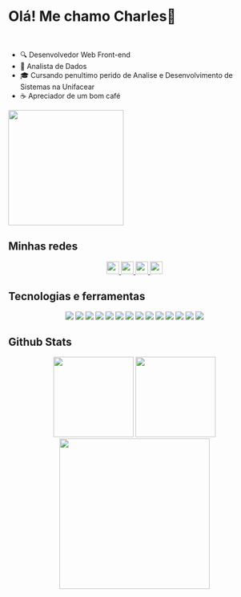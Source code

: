 <h1>Olá! Me chamo Charles👋</h1>
</br>

- 🔍 Desenvolvedor Web Front-end
- 🎲 Analista de Dados
- 🎓 Cursando penultimo perido de Analise e Desenvolvimento de Sistemas na Unifacear
- ☕ Apreciador de um bom café

<img height="230em" src="https://github-readme-stats-git-masterrstaa-rickstaa.vercel.app/api/top-langs/?username=charleshgps&layout=compact&langs_count=168&theme=tokyonight"/>
 
<div>
 <h2>Minhas redes</h2>
 <div align = "center">
   <a href="https://www.linkedin.com/in/charles-humberto-garcia-de-paula-silva-1693a4b6/">
     <img width="25px" src="https://img.icons8.com/color/48/000000/linkedin-2--v1.png" />
   </a>
   <a href="https://www.instagram.com/charles_hgps/">
     <img width="25px" src="https://img.icons8.com/fluency/48/000000/instagram-new.png" />
   </a>
   <a href="https://twitter.com/Charles65589416">
     <img width="25px" src="https://img.icons8.com/color/48/000000/twitter--v1.png" />
   </a>
   <a href="https://app.netlify.com/teams/charleshgps/overview">
     <img width="25px" src="https://img.icons8.com/external-tal-revivo-shadow-tal-revivo/512/external-netlify-a-cloud-computing-company-that-offers-hosting-and-serverless-backend-services-for-static-websites-logo-shadow-tal-revivo.png" />
   </a>
 </div>
 
 <h2>Tecnologias e ferramentas</h2>
 <div align = "center">
   <img src="https://img.shields.io/badge/HTML5-E34F26?style=for-the-badge&logo=html5&logoColor=white" />
   <img src="https://img.shields.io/badge/CSS3-1572B6?style=for-the-badge&logo=css3&logoColor=white" />
   <img src="https://img.shields.io/badge/JavaScript-F7DF1E?style=for-the-badge&logo=javascript&logoColor=black" />
   <img src="https://img.shields.io/badge/TypeScript-007ACC?style=for-the-badge&logo=typescript&logoColor=white" />
   <img src="https://img.shields.io/badge/Vue.js-35495E?style=for-the-badge&logo=vuedotjs&logoColor=4FC08D"/>
   <img src="https://img.shields.io/badge/React-20232A?style=for-the-badge&logo=react&logoColor=61DAFB"/>
   <img src="https://img.shields.io/badge/Node.js-339933?style=for-the-badge&logo=nodedotjs&logoColor=white" />
   <img src="https://img.shields.io/badge/C%23-239120?style=for-the-badge&logo=c-sharp&logoColor=white" />
   <img src="https://img.shields.io/badge/PLSQL-F80000?style=for-the-badge&logo=oracle&logoColor=black" />   
   <img src="https://img.shields.io/badge/GIT-E44C30?style=for-the-badge&logo=git&logoColor=white" />
   <img src="https://img.shields.io/badge/GitHub-100000?style=for-the-badge&logo=github&logoColor=white" />
   <img src="https://img.shields.io/badge/Visual_Studio_Code-0078D4?style=for-the-badge&logo=visual%20studio%20code&logoColor=white" />
   <img src="https://img.shields.io/badge/PowerBI-F2C811?style=for-the-badge&logo=Power%20BI&logoColor=white" />
   <img src="https://img.shields.io/badge/Unity-100000?style=for-the-badge&logo=unity&logoColor=white" />
   </div>

 <h2>Github Stats</h2>
 <div align = "center">
 <img height="160em" src="https://github-readme-stats-git-masterrstaa-rickstaa.vercel.app/api?username=charleshgps&show_icons=true&theme=tokyonight&include_all_commits=true&count_private=true"/>
 <img height="160em" src="https://github-readme-streak-stats.herokuapp.com/?user=charleshgps&theme=tokyonight"/>
 </div>
 <div align = "center">
 <img height="300em" src="https://github-readme-activity-graph.cyclic.app/graph?username=charleshgps&theme=dracula"/>
 </div>
</div>
